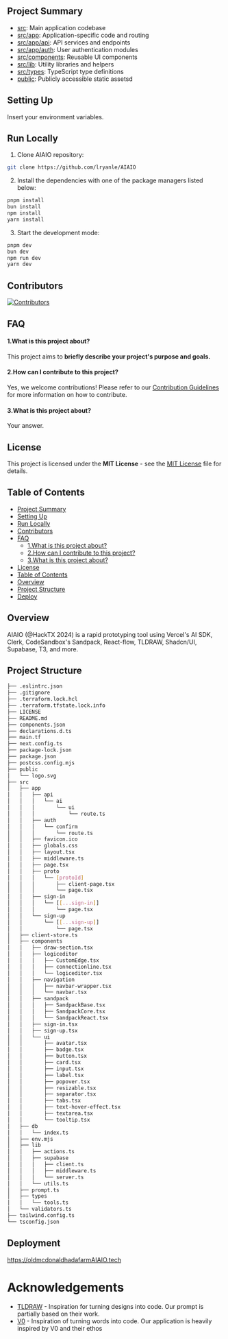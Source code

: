 ## Project Summary

- [src](src/): Main application codebase
- [src/app](src/app/): Application-specific code and routing
- [src/app/api](src/app/api/): API services and endpoints
- [src/app/auth](src/app/auth/): User authentication modules
- [src/components](src/components/): Reusable UI components
- [src/lib](src/lib/): Utility libraries and helpers
- [src/types](src/types/): TypeScript type definitions
- [public](public/): Publicly accessible static assetsd

## Setting Up

Insert your environment variables.

## Run Locally

1. Clone AIAIO repository:  
```bash  
git clone https://github.com/lryanle/AIAIO  
```
2. Install the dependencies with one of the package managers listed below:  
```bash  
pnpm install  
bun install  
npm install  
yarn install  
```
3. Start the development mode:  
```bash  
pnpm dev  
bun dev  
npm run dev  
yarn dev  
```

## Contributors

[![Contributors](https://contrib.rocks/image?repo=lryanle/AIAIO)](https://github.com/lryanle/AIAIO/graphs/contributors)

## FAQ

#### 1.What is this project about?

This project aims to **briefly describe your project's purpose and goals.**

#### 2.How can I contribute to this project?

Yes, we welcome contributions! Please refer to our [Contribution Guidelines](CONTRIBUTING.md) for more information on how to contribute.

#### 3.What is this project about?

Your answer.

## License

This project is licensed under the **MIT License** - see the [MIT License](https://github.com/lryanle/AIAIO/blob/main/LICENSE) file for details.

## Table of Contents

- [Project Summary](#project-summary)
- [Setting Up](#setting-up)
- [Run Locally](#run-locally)
- [Contributors](#contributors)
- [FAQ](#faq)
    - [1.What is this project about?](#1what-is-this-project-about)
    - [2.How can I contribute to this project?](#2how-can-i-contribute-to-this-project)
    - [3.What is this project about?](#3what-is-this-project-about)
- [License](#license)
- [Table of Contents](#table-of-contents)
- [Overview](#overview)
- [Project Structure](#project-structure)
- [Deploy](#deploy)

## Overview

AIAIO (@HackTX 2024) is a rapid prototyping tool using Vercel's AI SDK, Clerk, CodeSandbox's Sandpack, React-flow, TLDRAW, Shadcn/UI, Supabase, T3, and more.

## Project Structure

```bash
├── .eslintrc.json
├── .gitignore
├── .terraform.lock.hcl
├── .terraform.tfstate.lock.info
├── LICENSE
├── README.md
├── components.json
├── declarations.d.ts
├── main.tf
├── next.config.ts
├── package-lock.json
├── package.json
├── postcss.config.mjs
├── public
│   └── logo.svg
├── src
│   ├── app
│   │   ├── api
│   │   │   └── ai
│   │   │       └── ui
│   │   │           └── route.ts
│   │   ├── auth
│   │   │   └── confirm
│   │   │       └── route.ts
│   │   ├── favicon.ico
│   │   ├── globals.css
│   │   ├── layout.tsx
│   │   ├── middleware.ts
│   │   ├── page.tsx
│   │   ├── proto
│   │   │   └── [protoId]
│   │   │       ├── client-page.tsx
│   │   │       └── page.tsx
│   │   ├── sign-in
│   │   │   └── [[...sign-in]]
│   │   │       └── page.tsx
│   │   └── sign-up
│   │       └── [[...sign-up]]
│   │           └── page.tsx
│   ├── client-store.ts
│   ├── components
│   │   ├── draw-section.tsx
│   │   ├── logiceditor
│   │   │   ├── CustomEdge.tsx
│   │   │   ├── connectionline.tsx
│   │   │   └── logiceditor.tsx
│   │   ├── navigation
│   │   │   ├── navbar-wrapper.tsx
│   │   │   └── navbar.tsx
│   │   ├── sandpack
│   │   │   ├── SandpackBase.tsx
│   │   │   ├── SandpackCore.tsx
│   │   │   └── SandpackReact.tsx
│   │   ├── sign-in.tsx
│   │   ├── sign-up.tsx
│   │   └── ui
│   │       ├── avatar.tsx
│   │       ├── badge.tsx
│   │       ├── button.tsx
│   │       ├── card.tsx
│   │       ├── input.tsx
│   │       ├── label.tsx
│   │       ├── popover.tsx
│   │       ├── resizable.tsx
│   │       ├── separator.tsx
│   │       ├── tabs.tsx
│   │       ├── text-hover-effect.tsx
│   │       ├── textarea.tsx
│   │       └── tooltip.tsx
│   ├── db
│   │   └── index.ts
│   ├── env.mjs
│   ├── lib
│   │   ├── actions.ts
│   │   ├── supabase
│   │   │   ├── client.ts
│   │   │   ├── middleware.ts
│   │   │   └── server.ts
│   │   └── utils.ts
│   ├── prompt.ts
│   ├── types
│   │   └── tools.ts
│   └── validators.ts
├── tailwind.config.ts
└── tsconfig.json

```

## Deployment

https://oldmcdonaldhadafarmAIAIO.tech

# Acknowledgements

- [TLDRAW](https://github.com/TLDRAW/TLDRAW) - Inspiration for turning designs into code. Our prompt is partially based on their work.
- [V0](https://v0.dev) - Inspiration of turning words into code. Our application is heavily inspired by V0 and their ethos
